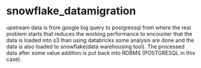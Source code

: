 # snowflake_datamigration
upstream data is from google big query to postgressql from where the real problem starts that reduces the working performance to encounter that the data is loaded into s3 than using databricks some analysis are done and the data is also loaded to snowflake(data warehousing tool). The processed data after some value addition is put back into RDBMS (POSTGRESQL in this case). 
